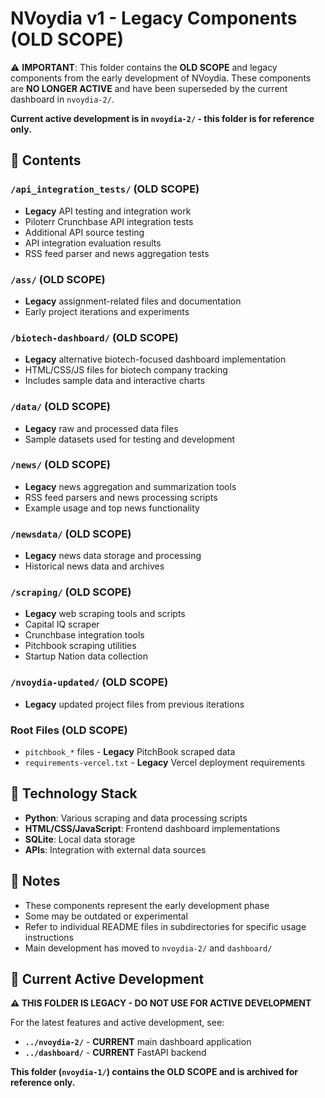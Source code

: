 # NVoydia v1 - Legacy Components (OLD SCOPE)

⚠️ **IMPORTANT**: This folder contains the **OLD SCOPE** and legacy components from the early development of NVoydia. These components are **NO LONGER ACTIVE** and have been superseded by the current dashboard in `nvoydia-2/`.

**Current active development is in `nvoydia-2/` - this folder is for reference only.**

## 📁 Contents

### `/api_integration_tests/` (OLD SCOPE)
- **Legacy** API testing and integration work
- Piloterr Crunchbase API integration tests
- Additional API source testing
- API integration evaluation results
- RSS feed parser and news aggregation tests

### `/ass/` (OLD SCOPE)
- **Legacy** assignment-related files and documentation
- Early project iterations and experiments

### `/biotech-dashboard/` (OLD SCOPE)
- **Legacy** alternative biotech-focused dashboard implementation
- HTML/CSS/JS files for biotech company tracking
- Includes sample data and interactive charts

### `/data/` (OLD SCOPE)
- **Legacy** raw and processed data files
- Sample datasets used for testing and development

### `/news/` (OLD SCOPE)
- **Legacy** news aggregation and summarization tools
- RSS feed parsers and news processing scripts
- Example usage and top news functionality

### `/newsdata/` (OLD SCOPE)
- **Legacy** news data storage and processing
- Historical news data and archives

### `/scraping/` (OLD SCOPE)
- **Legacy** web scraping tools and scripts
- Capital IQ scraper
- Crunchbase integration tools
- Pitchbook scraping utilities
- Startup Nation data collection

### `/nvoydia-updated/` (OLD SCOPE)
- **Legacy** updated project files from previous iterations

### Root Files (OLD SCOPE)
- `pitchbook_*` files - **Legacy** PitchBook scraped data
- `requirements-vercel.txt` - **Legacy** Vercel deployment requirements

## 🔧 Technology Stack

- **Python**: Various scraping and data processing scripts
- **HTML/CSS/JavaScript**: Frontend dashboard implementations
- **SQLite**: Local data storage
- **APIs**: Integration with external data sources

## 📝 Notes

- These components represent the early development phase
- Some may be outdated or experimental
- Refer to individual README files in subdirectories for specific usage instructions
- Main development has moved to `nvoydia-2/` and `dashboard/`

## 🚀 Current Active Development

**⚠️ THIS FOLDER IS LEGACY - DO NOT USE FOR ACTIVE DEVELOPMENT**

For the latest features and active development, see:
- **`../nvoydia-2/`** - **CURRENT** main dashboard application
- **`../dashboard/`** - **CURRENT** FastAPI backend

**This folder (`nvoydia-1/`) contains the OLD SCOPE and is archived for reference only.**

